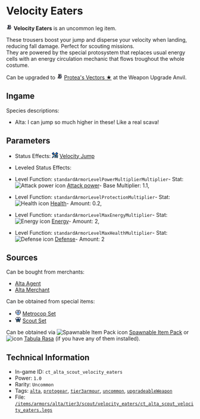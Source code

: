 # Velocity Eaters

<img src="https://raw.githubusercontent.com/Ceterai/Enternia/main/items/armors/alta/tier3/scout/velocity_eaters/icon.png" alt="Velocity Eaters icon" loading="lazy" height="16px" width="auto" /> **Velocity Eaters** is an uncommon leg item.

These trousers boost your jump and disperse your velocity when landing, reducing fall damage. Perfect for scouting missions.  
They are powered by the special protosystem that replaces usual energy cells with an energy circulation mechanic that flows troughout the whole costume.

Can be upgraded to <img src="https://raw.githubusercontent.com/Ceterai/Enternia/main/items/armors/alta/tier3/scout/velocity_eaters/icon.png" alt="Protea's Vectors ★ icon" loading="lazy" height="16px" width="auto" /> [Protea's Vectors ★](https://ceterai.github.io/MyEnternia/Wiki/Protea'sVectors) at the Weapon Upgrade Anvil.

## Ingame

Species descriptions:

- Alta: I can jump so much higher in these! Like a real scava!

## Parameters

- Status Effects: <img src="https://raw.githubusercontent.com/Ceterai/Enternia/main/stats/effects/ct_velocity_jump/ct_velocity_jump.png" alt="Velocity Jump icon" loading="lazy" height="16px" width="auto" /> [Velocity Jump](https://ceterai.github.io/MyEnternia/Wiki/VelocityJump)
- Leveled Status Effects: 

- Level Function: `standardArmorLevelPowerMultiplierMultiplier`- Stat: <img src="https://starbounder.org/mediawiki/images/d/d0/Power_Icon.png" alt="Attack power icon" loading="lazy" height="15px" width="15px" /> [Attack power](https://starbounder.org/Attack_power)- Base Multiplier: 1.1, 

- Level Function: `standardArmorLevelProtectionMultiplier`- Stat: <img src="https://starbounder.org/mediawiki/images/4/44/Health_Icon.png" alt="Health icon" loading="lazy" height="15px" width="15px" /> [Health](https://starbounder.org/Health)- Amount: 0.2, 

- Level Function: `standardArmorLevelMaxEnergyMultiplier`- Stat: <img src="https://starbounder.org/mediawiki/images/a/a3/Energy_Icon.png" alt="Energy icon" loading="lazy" height="15px" width="15px" /> [Energy](https://starbounder.org/Energy)- Amount: 2, 

- Level Function: `standardArmorLevelMaxHealthMultiplier`- Stat: <img src="https://starbounder.org/mediawiki/images/c/c8/Armor_Icon.png" alt="Defense icon" loading="lazy" height="15px" width="15px" /> [Defense](https://starbounder.org/Defense)- Amount: 2

## Sources

Can be bought from merchants:

- [Alta Agent](https://ceterai.github.io/MyEnternia/Wiki/AltaAgent)
- [Alta Merchant](https://ceterai.github.io/MyEnternia/Wiki/AltaMerchant)

Can be obtained from special items:

- <img src="https://raw.githubusercontent.com/Ceterai/Enternia/main/items/active/alta/sets/metrocop.png" alt="Metrocop Set icon" loading="lazy" height="16px" width="auto" /> [Metrocop Set](https://ceterai.github.io/MyEnternia/Wiki/MetrocopSet)
- <img src="https://raw.githubusercontent.com/Ceterai/Enternia/main/items/active/alta/sets/scout.png" alt="Scout Set icon" loading="lazy" height="16px" width="auto" /> [Scout Set](https://ceterai.github.io/MyEnternia/Wiki/ScoutSet)

Can be obtained via <img src="https://raw.githubusercontent.com/Silverfeelin/Starbound-SpawnableItemPack/master/interface/sip/iconSmall.png" alt="Spawnable Item Pack icon" width="18" height="14"/> [Spawnable Item Pack](https://steamcommunity.com/sharedfiles/filedetails/?id=733665104) or <img src="https://steamuserimages-a.akamaihd.net/ugc/263843960696222713/3EC9A7C005541F7D577EBCB8C5736B4EFC9973D6/" alt="icon" width="8" height="12"/> [Tabula Rasa](https://community.playstarbound.com/resources/the-tabula-rasa.3222/) (if you have any of them installed).

## Technical Information

- In-game ID: `ct_alta_scout_velocity_eaters`
- Power: `1.0`
- Rarity: `Uncommon`
- Tags: [`alta`](https://ceterai.github.io/MyEnternia/Wiki/Tags/Alta), [`protogear`](https://ceterai.github.io/MyEnternia/Wiki/Tags/Protogear), [`tier3armour`](https://ceterai.github.io/MyEnternia/Wiki/Tags/Tier3Armour), [`uncommon`](https://ceterai.github.io/MyEnternia/Wiki/Tags/Uncommon), [`upgradeableWeapon`](https://ceterai.github.io/MyEnternia/Wiki/Tags/UpgradeableWeapon)
- File: [`/items/armors/alta/tier3/scout/velocity_eaters/ct_alta_scout_velocity_eaters.legs`](https://github.com/Ceterai/Enternia/blob/main/items/armors/alta/tier3/scout/velocity_eaters/ct_alta_scout_velocity_eaters.legs)
